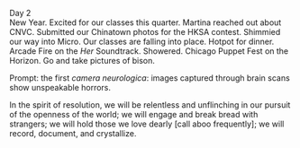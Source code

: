 Day 2  
New Year. Excited for our classes this quarter. Martina reached out about CNVC. Submitted our Chinatown photos for the HKSA contest. Shimmied our way into Micro. Our classes are falling into place. Hotpot for dinner. Arcade Fire on the *Her* Soundtrack. Showered. Chicago Puppet Fest on the Horizon. Go and take pictures of bison. 

Prompt: the first *camera neurologica*: images captured through brain scans show unspeakable horrors.

In the spirit of resolution, we will be relentless and unflinching in our pursuit of the openness of the world; we will engage and break bread with strangers; we will hold those we love dearly \[call aboo frequently\]; we will record, document, and crystallize.
